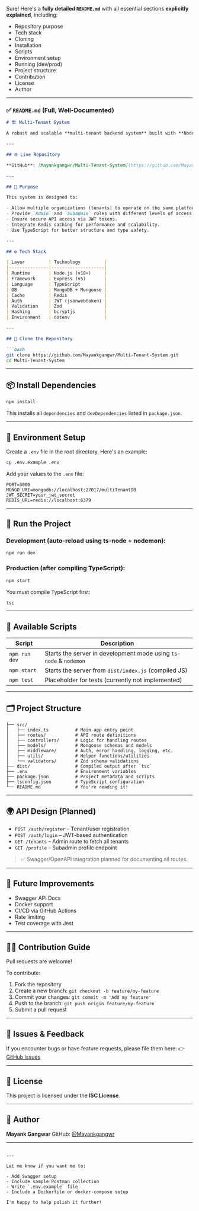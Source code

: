 Sure! Here's a **fully detailed `README.md`** with all essential sections **explicitly explained**, including:

* Repository purpose
* Tech stack
* Cloning
* Installation
* Scripts
* Environment setup
* Running (dev/prod)
* Project structure
* Contribution
* License
* Author

---

### ✅ `README.md` (Full, Well-Documented)

````markdown
# 🏗️ Multi-Tenant System

A robust and scalable **multi-tenant backend system** built with **Node.js**, **Express**, **TypeScript**, and **MongoDB**. This system supports secure tenant-based data isolation, role-based access, Redis integration, and authentication workflows for SaaS-style platforms.

---

## 🌐 Live Repository

**GitHub**: [Mayankgangwr/Multi-Tenant-System](https://github.com/Mayankgangwr/Multi-Tenant-System)

---

## 📌 Purpose

This system is designed to:

- Allow multiple organizations (tenants) to operate on the same platform with isolated data.
- Provide `Admin` and `Subadmin` roles with different levels of access.
- Ensure secure API access via JWT tokens.
- Integrate Redis caching for performance and scalability.
- Use TypeScript for better structure and type safety.

---

## ⚙️ Tech Stack

| Layer         | Technology         |
|---------------|--------------------|
| Runtime       | Node.js (v18+)     |
| Framework     | Express (v5)       |
| Language      | TypeScript         |
| DB            | MongoDB + Mongoose |
| Cache         | Redis              |
| Auth          | JWT (jsonwebtoken) |
| Validation    | Zod                |
| Hashing       | bcryptjs           |
| Environment   | dotenv             |

---

## 📂 Clone the Repository

```bash
git clone https://github.com/Mayankgangwr/Multi-Tenant-System.git
cd Multi-Tenant-System
````

---

## 📦 Install Dependencies

```bash
npm install
```

This installs all `dependencies` and `devDependencies` listed in `package.json`.

---

## 🔐 Environment Setup

Create a `.env` file in the root directory. Here's an example:

```bash
cp .env.example .env
```

Add your values to the `.env` file:

```env
PORT=3000
MONGO_URI=mongodb://localhost:27017/multiTenantDB
JWT_SECRET=your_jwt_secret
REDIS_URL=redis://localhost:6379
```

---

## 🏁 Run the Project

### Development (auto-reload using ts-node + nodemon):

```bash
npm run dev
```

### Production (after compiling TypeScript):

```bash
npm start
```

You must compile TypeScript first:

```bash
tsc
```

---

## 🧪 Available Scripts

| Script        | Description                                                       |
| ------------- | ----------------------------------------------------------------- |
| `npm run dev` | Starts the server in development mode using `ts-node` & `nodemon` |
| `npm start`   | Starts the server from `dist/index.js` (compiled JS)              |
| `npm test`    | Placeholder for tests (currently not implemented)                 |

---

## 🗂️ Project Structure

```
├── src/
│   ├── index.ts          # Main app entry point
│   ├── routes/           # API route definitions
│   ├── controllers/      # Logic for handling routes
│   ├── models/           # Mongoose schemas and models
│   ├── middleware/       # Auth, error handling, logging, etc.
│   ├── utils/            # Helper functions/utilities
│   └── validators/       # Zod schema validations
├── dist/                 # Compiled output after `tsc`
├── .env                  # Environment variables
├── package.json          # Project metadata and scripts
├── tsconfig.json         # TypeScript configuration
└── README.md             # You're reading it!
```

---

## 🌍 API Design (Planned)

* `POST /auth/register` – Tenant/user registration
* `POST /auth/login` – JWT-based authentication
* `GET /tenants` – Admin route to fetch all tenants
* `GET /profile` – Subadmin profile endpoint

> ✅ Swagger/OpenAPI integration planned for documenting all routes.

---

## 🔧 Future Improvements

* Swagger API Docs
* Docker support
* CI/CD via GitHub Actions
* Rate limiting
* Test coverage with Jest

---

## 🧑‍💻 Contribution Guide

Pull requests are welcome!

To contribute:

1. Fork the repository
2. Create a new branch: `git checkout -b feature/my-feature`
3. Commit your changes: `git commit -m 'Add my feature'`
4. Push to the branch: `git push origin feature/my-feature`
5. Submit a pull request

---

## 🐛 Issues & Feedback

If you encounter bugs or have feature requests, please file them here:
👉 [GitHub Issues](https://github.com/Mayankgangwr/Multi-Tenant-System/issues)

---

## 📄 License

This project is licensed under the **ISC License**.

---

## 👤 Author

**Mayank Gangwar**
GitHub: [@Mayankgangwr](https://github.com/Mayankgangwr)

---

```

---

Let me know if you want me to:

- Add Swagger setup
- Include sample Postman collection
- Write `.env.example` file
- Include a Dockerfile or docker-compose setup

I'm happy to help polish it further!
```
